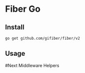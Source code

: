 # Fiber Go

## Install

```bash
go get github.com/gifiber/fiber/v2
```

## Usage

#Next
 Middleware
 Helpers
